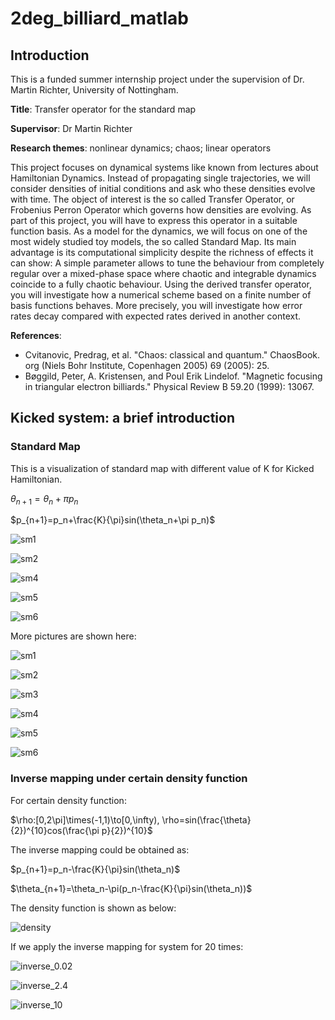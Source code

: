 # 2deg_billiard_matlab

## Introduction
This is a funded summer internship project under the supervision of Dr. Martin Richter, University of Nottingham.

**Title**: Transfer operator for the standard map

**Supervisor**: Dr Martin Richter

**Research themes**: nonlinear dynamics; chaos; linear operators

This project focuses on dynamical systems like known from lectures about Hamiltonian Dynamics. Instead of propagating single trajectories, we will consider densities of initial conditions and ask who these densities evolve with time. The object of interest is the so called Transfer Operator, or Frobenius Perron Operator which governs how densities are evolving.  As part of this project, you will have to express this operator in a suitable function basis. As a model for the dynamics, we will focus on one of the most widely studied toy models, the so called Standard Map. Its main advantage is its computational simplicity despite the richness of effects it can show: A simple parameter allows to tune the behaviour from completely regular over a mixed-phase space where chaotic and integrable dynamics coincide to a fully chaotic behaviour. Using the derived transfer operator, you will investigate how a numerical scheme based on a finite number of basis functions behaves. More precisely, you will investigate how error rates decay compared with expected rates derived in another context.

**References**:
+ Cvitanovic, Predrag, et al. "Chaos: classical and quantum." ChaosBook. org (Niels Bohr Institute, Copenhagen 2005) 69 (2005): 25.
+ Bøggild, Peter, A. Kristensen, and Poul Erik Lindelof. "Magnetic focusing in triangular electron billiards." Physical Review B 59.20 (1999): 13067.

## Kicked system: a brief introduction

### Standard Map
This is a visualization of standard map with different value of K for Kicked Hamiltonian.

$\theta_{n+1}=\theta_n+\pi p_n$

$p_{n+1}=p_n+\frac{K}{\pi}sin(\theta_n+\pi p_n)$

![sm1](https://github.com/Peter3822724/2deg_billiard_matlab/blob/main/graphs/sm1.gif)


![sm2](https://github.com/Peter3822724/2deg_billiard_matlab/blob/main/graphs/sm2.gif)

![sm4](https://github.com/Peter3822724/2deg_billiard_matlab/blob/main/graphs/sm4.gif)

![sm5](https://github.com/Peter3822724/2deg_billiard_matlab/blob/main/graphs/sm5.gif)



![sm6](https://github.com/Peter3822724/2deg_billiard_matlab/blob/main/graphs/sm6.gif)

More pictures are shown here:


![sm1](https://github.com/Peter3822724/2deg_billiard_matlab/blob/main/graphs/sm1.png)



![sm2](https://github.com/Peter3822724/2deg_billiard_matlab/blob/main/graphs/sm2.png)



![sm3](https://github.com/Peter3822724/2deg_billiard_matlab/blob/main/graphs/sm3.png)

![sm4](https://github.com/Peter3822724/2deg_billiard_matlab/blob/main/graphs/sm4.png)

![sm5](https://github.com/Peter3822724/2deg_billiard_matlab/blob/main/graphs/sm5.png)

![sm6](https://github.com/Peter3822724/2deg_billiard_matlab/blob/main/graphs/sm6.png)

### Inverse mapping under certain density function

For certain density function:

$\rho:[0,2\pi]\times(-1,1)\to[0,\infty), \rho=sin(\frac{\theta}{2})^{10}cos(\frac{\pi p}{2})^{10}$



The inverse mapping could be obtained as:

$p_{n+1}=p_n-\frac{K}{\pi}sin(\theta_n)$

$\theta_{n+1}=\theta_n-\pi(p_n-\frac{K}{\pi}sin(\theta_n))$



The density function is shown as below:


![density](/Users/peter/Desktop/2deg_billiard_matlab/graphs/density.png)


If we apply the inverse mapping for system for 20 times:

![inverse_0.02](/Users/peter/Desktop/2deg_billiard_matlab/graphs/inverse_0.02.gif)



![inverse_2.4](/Users/peter/Desktop/2deg_billiard_matlab/graphs/inverse_2.4.gif)



![inverse_10](/Users/peter/Desktop/2deg_billiard_matlab/graphs/inverse_10.gif)





